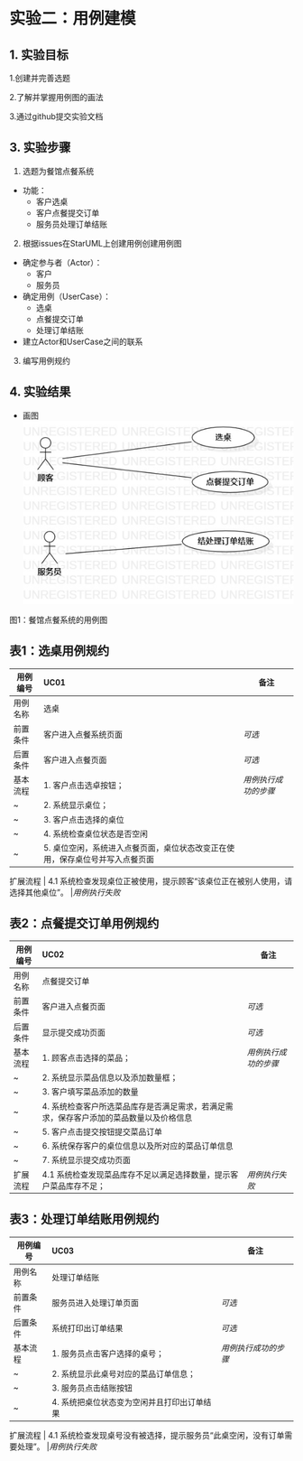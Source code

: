 # 实验二：用例建模

## 1. 实验目标

1.创建并完善选题

2.了解并掌握用例图的画法

3.通过github提交实验文档

## 3. 实验步骤

1. 选题为餐馆点餐系统  
  - 功能：
    - 客户选桌
    - 客户点餐提交订单
    - 服务员处理订单结账
2. 根据issues在StarUML上创建用例创建用例图     
 - 确定参与者（Actor）：
    - 客户
    - 服务员  
 - 确定用例（UserCase）：
    - 选桌
    - 点餐提交订单
    - 处理订单结账  
 - 建立Actor和UserCase之间的联系
3. 编写用例规约

## 4. 实验结果

- 画图  
![用例图](./Lab2_UseCaseDiagram.jpg)

图1：餐馆点餐系统的用例图

## 表1：选桌用例规约  

用例编号  | UC01 | 备注  
-|:-|-  
用例名称  | 选桌  |   
前置条件  |  客户进入点餐系统页面   | *可选*   
后置条件  | 客户进入点餐页面     | *可选*   
基本流程  | 1. 客户点击选卓按钮；  |*用例执行成功的步骤*    
~| 2. 系统显示桌位；  |   
~| 3. 客户点击选择的桌位  |  
~| 4. 系统检查桌位状态是否空闲  | 
~| 5. 桌位空闲，系统进入点餐页面，桌位状态改变正在使用，保存桌位号并写入点餐页面 |   
 
扩展流程  | 4.1 系统检查发现桌位正被使用，提示顾客“该桌位正在被别人使用，请选择其他桌位”。 |*用例执行失败*    


## 表2：点餐提交订单用例规约  

用例编号  | UC02 | 备注  
-|:-|-  
用例名称  | 点餐提交订单  |   
前置条件  |  客户进入点餐页面   | *可选*   
后置条件  |  显示提交成功页面  | *可选*   
基本流程  | 1. 顾客点击选择的菜品；  |*用例执行成功的步骤*    
~| 2. 系统显示菜品信息以及添加数量框；  |   
~| 3. 客户填写菜品添加的数量 | 
~| 4. 系统检查客户所选菜品库存是否满足需求，若满足需求，保存客户添加的菜品数量以及价格信息 |
~| 5. 客户点击提交按钮提交菜品订单  | 
~| 6. 系统保存客户的桌位信息以及所对应的菜品订单信息  |   
~| 7. 系统显示提交成功页面  |  
扩展流程  | 4.1 系统检查发现菜品库存不足以满足选择数量，提示客户菜品库存不足；  |*用例执行失败*    


## 表3：处理订单结账用例规约  

用例编号  | UC03 | 备注  
-|:-|-  
用例名称  | 处理订单结账  |   
前置条件  |  服务员进入处理订单页面   | *可选*   
后置条件  |  系统打印出订单结果  | *可选*   
基本流程  | 1. 服务员点击客户选择的桌号；  |*用例执行成功的步骤*    
~| 2. 系统显示此桌号对应的菜品订单信息；  |   
~| 3. 服务员点击结账按钮  |  
~| 4. 系统把桌位状态变为空闲并且打印出订单结果 |  

扩展流程  | 4.1 系统检查发现桌号没有被选择，提示服务员“此桌空闲，没有订单需要处理”。  |*用例执行失败* 

